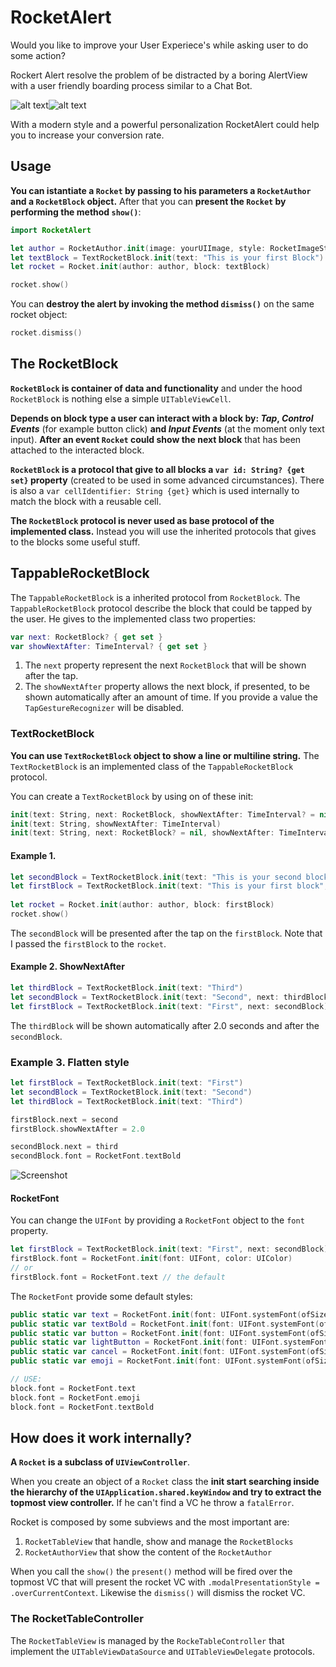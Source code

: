 # RocketAlert

Would you like to improve your User Experiece's while asking user to do some action? 

Rockert Alert resolve the problem of be distracted by a boring AlertView with a user friendly boarding process similar to a Chat Bot. 

![alt text](https://media.giphy.com/media/5QLxkjz2nq5cHBENqr/giphy.gif)![alt text](https://media.giphy.com/media/9u15NC295RsZIKCDWj/giphy.gif)

With a modern style and a powerful personalization RocketAlert could help you to increase your conversion rate.

## Usage

**You can istantiate a `Rocket` by passing to his parameters a `RocketAuthor` and a `RocketBlock` object.** After that you can **present the `Rocket` by performing the method `show()`**:

```swift
import RocketAlert

let author = RocketAuthor.init(image: yourUIImage, style: RocketImageStyle.round)
let textBlock = TextRocketBlock.init(text: "This is your first Block")
let rocket = Rocket.init(author: author, block: textBlock)

rocket.show()
```

You can **destroy the alert by invoking the method `dismiss()`** on the same rocket object:

```swift
rocket.dismiss()
```

## The RocketBlock

 **`RocketBlock` is container of data and functionality** and under the hood `RocketBlock` is nothing else a simple `UITableViewCell`.

**Depends on block type a user can interact with a block by: *Tap*, *Control Events*** (for example button click) **and *Input Events*** (at the moment only text input). **After an event `Rocket` could show the next block** that has been attached to the interacted block.

**`RocketBlock` is a protocol that give to all blocks a `var id: String? {get set}` property** (created to be used in some advanced circumstances). There is also a `var cellIdentifier: String {get}` which is used internally to match the block with a reusable cell. 

**The `RocketBlock` protocol is never used as base protocol of the implemented class.** Instead you will use the inherited protocols that gives to the blocks some useful stuff. 


## TappableRocketBlock

The `TappableRocketBlock` is a inherited protocol from `RocketBlock`. The `TappableRocketBlock` protocol describe the block that could be tapped by the user. He gives to the implemented class two properties:

```swift
var next: RocketBlock? { get set }
var showNextAfter: TimeInterval? { get set }
```

1. The `next` property represent the next `RocketBlock` that will be shown after the tap.  
2. The `showNextAfter` property allows the next block, if presented, to be shown automatically after an amount of time. If you provide a value the `TapGestureRecognizer` will be disabled.


### TextRocketBlock

**You can use `TextRocketBlock` object to show a line or multiline string.** The `TextRocketBlock` is an implemented class of the `TappableRocketBlock` protocol.

You can create a `TextRocketBlock` by using on of these init:

```swift
init(text: String, next: RocketBlock, showNextAfter: TimeInterval? = nil)
init(text: String, showNextAfter: TimeInterval)
init(text: String, next: RocketBlock? = nil, showNextAfter: TimeInterval? = nil, id: String? = nil, font: RocketFont = .text)
```

#### Example 1.

```swift
let secondBlock = TextRocketBlock.init(text: "This is your second block")
let firstBlock = TextRocketBlock.init(text: "This is your first block", next: secondBlock)
        
let rocket = Rocket.init(author: author, block: firstBlock)
rocket.show()
```
The `secondBlock` will be presented after the tap on the `firstBlock`. Note that I passed the `firstBlock` to the `rocket`.

#### Example 2. ShowNextAfter

```swift
let thirdBlock = TextRocketBlock.init(text: "Third")
let secondBlock = TextRocketBlock.init(text: "Second", next: thirdBlock, showNextAfter: 2.0)
let firstBlock = TextRocketBlock.init(text: "First", next: secondBlock)
```

The `thirdBlock` will be shown automatically after 2.0 seconds and after the `secondBlock`.

### Example 3. Flatten style

```swift
let firstBlock = TextRocketBlock.init(text: "First")
let secondBlock = TextRocketBlock.init(text: "Second")
let thirdBlock = TextRocketBlock.init(text: "Third")

firstBlock.next = second 
firstBlock.showNextAfter = 2.0

secondBlock.next = third
secondBlock.font = RocketFont.textBold
```

![Screenshot](https://image.ibb.co/nC4kLy/Schermata_2018_06_01_alle_17_23_18.png)

#### RocketFont

You can change the `UIFont` by providing a `RocketFont` object to the `font` property. 

```swift
let firstBlock = TextRocketBlock.init(text: "First", next: secondBlock)
firstBlock.font = RocketFont.init(font: UIFont, color: UIColor)
// or 
firstBlock.font = RocketFont.text // the default
```

The `RocketFont` provide some default styles:

```swift
public static var text = RocketFont.init(font: UIFont.systemFont(ofSize: 18, weight: .regular), color: #colorLiteral(red: 0.1621472239, green: 0.2301641703, blue: 0.3008684814, alpha: 1))
public static var textBold = RocketFont.init(font: UIFont.systemFont(ofSize: 18, weight: .bold), color: #colorLiteral(red: 0.1621472239, green: 0.2301641703, blue: 0.3008684814, alpha: 1))
public static var button = RocketFont.init(font: UIFont.systemFont(ofSize: 20, weight: .black), color: #colorLiteral(red: 0.1902082911, green: 0.6098146351, blue: 0.968627451, alpha: 1))
public static var lightButton = RocketFont.init(font: UIFont.systemFont(ofSize: 18, weight: .regular), color: #colorLiteral(red: 0.1902082911, green: 0.6098146351, blue: 0.968627451, alpha: 1))
public static var cancel = RocketFont.init(font: UIFont.systemFont(ofSize: 20, weight: .semibold), color: #colorLiteral(red: 0.9267585874, green: 0.367726624, blue: 0.3804723024, alpha: 1))
public static var emoji = RocketFont.init(font: UIFont.systemFont(ofSize: 25, weight: .black), color: #colorLiteral(red: 0.1621472239, green: 0.2301641703, blue: 0.3008684814, alpha: 1))

// USE:
block.font = RocketFont.text
block.font = RocketFont.emoji
block.font = RocketFont.textBold
```

## How does it work internally?

**A `Rocket` is a subclass of `UIViewController`**. 

When you create an object of a `Rocket` class the **init start searching inside the hierarchy of the `UIApplication.shared.keyWindow` and try to extract the topmost view controller.** If he can't find a VC he throw a `fatalError`.

Rocket is composed by some subviews and the most important are: 
1. `RocketTableView` that handle, show and manage the `RocketBlocks`
2. `RocketAuthorView` that show the content of the `RocketAuthor`

When you call the `show()` the `present()` method will be fired over the topmost VC that will present the rocket VC with `.modalPresentationStyle = .overCurrentContext`. Likewise the `dismiss()` will dismiss the rocket VC.

### The RocketTableController 

The `RocketTableView` is managed by the `RockeTableController` that implement the `UITableViewDataSource` and `UITableViewDelegate` protocols.


